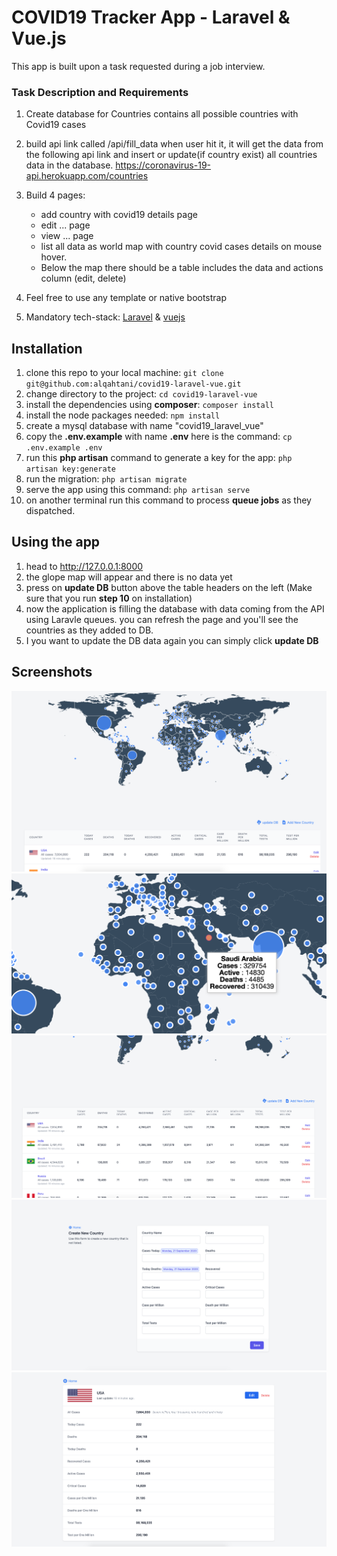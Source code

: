 # COVID19 Tracker App - Laravel & Vue.js

This app is built upon a task requested during a job interview.

### Task Description and Requirements
1. Create database for Countries contains all possible countries with 
Covid19 cases
2. build api link called /api/fill_data when user hit it, it will get
the data from the following api link and insert or update(if country 
exist) all countries data in the database.
https://coronavirus-19-api.herokuapp.com/countries
3. Build 4 pages:
    * add country with covid19 details page
    * edit ... page
    * view ... page
    * list all data as world map with country covid cases details on mouse hover. 
    * Below the map there should be a table includes the data and actions column (edit, delete)

4. Feel free to use any template or native bootstrap
5. Mandatory tech-stack: [Laravel](https://laravel.com/) & [vuejs](https://vuejs.org/)


## Installation

1. clone this repo to your local machine: `git clone git@github.com:alqahtani/covid19-laravel-vue.git`
2. change directory to the project: `cd covid19-laravel-vue`
3. install the dependencies using **composer**: `composer install`
4. install the node packages needed: `npm install`
5. create a mysql database with name "covid19_laravel_vue"
6. copy the **.env.example** with name **.env** here is the command: `cp .env.example .env`
7. run this **php artisan** command to generate a key for the app: `php artisan key:generate`
8. run the migration: `php artisan migrate`
9. serve the app using this command: `php artisan serve`
10. on another terminal run this command to process **queue jobs** as they dispatched.


## Using the app

1. head to http://127.0.0.1:8000
2. the glope map will appear and there is no data yet
3. press on **update DB** button above the table headers on the left (Make sure that you run **step 10** on installation)
4. now the application is filling the database with data coming from the API using Laravle queues. you can refresh the page and you'll see the countries as they added to DB.
5. I you want to update the DB data again you can simply click **update DB**


## Screenshots

![](https://github.com/alqahtani/covid19-laravel-vue/blob/master/public/imgs/1.png)
![](https://github.com/alqahtani/covid19-laravel-vue/blob/master/public/imgs/2.png)
![](https://github.com/alqahtani/covid19-laravel-vue/blob/master/public/imgs/3.png)
![](https://github.com/alqahtani/covid19-laravel-vue/blob/master/public/imgs/4.png)
![](https://github.com/alqahtani/covid19-laravel-vue/blob/master/public/imgs/5.png)

